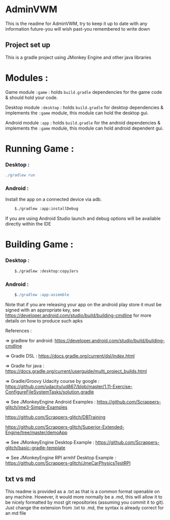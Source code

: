 # AdminVWM

This is the readme for AdminVWM, try to keep it up to date with any information future-you will wish past-you
remembered to write down

## Project set up
This is a gradle project using JMonkey Engine and other java libraries

# Modules : 

Game module `:game` : holds `build.gradle` dependencies for the game code & should hold your code.

Desktop module `:desktop` : holds `build.gradle` for desktop dependencies & implements the `:game` module, this module can hold the desktop gui.

Android module `:app` : holds `build.gradle` for the android dependencies & implements the `:game` module, this module can hold android dependent gui.


# Running Game : 

### Desktop : 

```gradle
./gradlew run
```


### Android : 

Install the app on a connected device via adb.

```bash
    $./gradlew :app:installDebug
```
If you are using Android Studio launch and debug options will be available directly within the IDE



# Building Game :

### Desktop :

```bash
    $./gradlew :desktop:copyJars
```

### Android : 
```gradle
    $./gradlew :app:assemble
```

Note that if you are releasing your app on the android play store it must be signed with an appropriate key, see
https://developer.android.com/studio/build/building-cmdline for more details on how to produce such apks

References : 

=> gradlew for android:
https://developer.android.com/studio/build/building-cmdline

=> Gradle DSL : https://docs.gradle.org/current/dsl/index.html

=> Gradle for java : https://docs.gradle.org/current/userguide/multi_project_builds.html

=> Gradle/Groovy Udacity course by google : https://github.com/udacity/ud867/blob/master/1.11-Exercise-ConfigureFileSystemTasks/solution.gradle


=> See JMonkeyEngine Android Examples : https://github.com/Scrappers-glitch/jme3-Simple-Examples

https://github.com/Scrappers-glitch/DBTraining

https://github.com/Scrappers-glitch/Superior-Extended-Engine/tree/master/demoApp


=> See JMonkeyEngine Desktop Example : https://github.com/Scrappers-glitch/basic-gradle-template

=> See JMonkeyEngine RPI armhf Desktop Example : https://github.com/Scrappers-glitch/JmeCarPhysicsTestRPI


## txt vs md

This readme is provided as a .txt as that is a common format openable on any machine. However, it would more normally be a .md, this will allow it to be nicely formatted by most git repositories (assuming you commit it to git). Just change the extension from .txt to .md, the syntax is already correct for an md file
